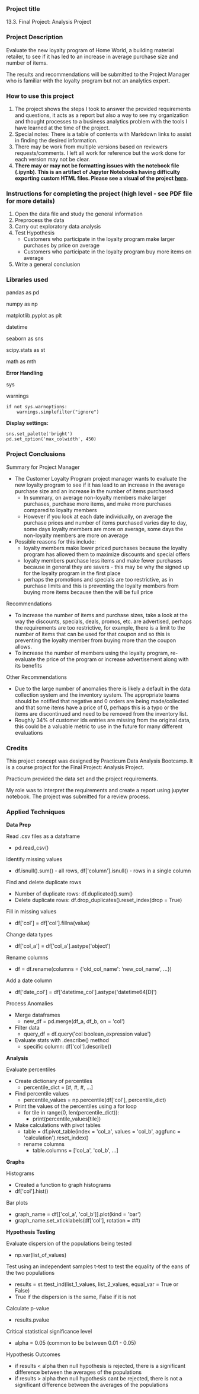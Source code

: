 ### Project title
13.3. Final Project: Analysis Project

### Project Description
Evaluate the new loyalty program of Home World, a building material retailer, to see if it has led to an increase in average purchase size and number of items.

The results and recommendations will be submitted to the Project Manager who is familiar with the loyalty program but not an analytics expert.

### How to use this project
1. The project shows the steps I took to answer the provided requirements and questions, it acts as a report but also a way to see my organization and thought processes to a business analytics problem with the tools I have learned at the time of the project.
2. Special notes: There is a table of contents with Markdown links to assist in finding the desired information.
3. There may be work from multiple versions based on reviewers requests/comments. I left all work for reference but the work done for each version may not be clear.
4. **There may or may not be formatting issues with the notebook file (.ipynb). This is an artifact of Jupyter Notebooks having difficulty exporting custom HTML files. Please see a visual of the project [here](http://htmlpreview.github.io/?https://github.com/JoleneGlenn/Data-Analytics-Projects-Practicum/blob/main/13.3_final_analysis_loyalty_program/13_3_final_accepted.html).**

### Instructions for completing the project (high level - see PDF file for more details)
1. Open the data file and study the general information
2. Preprocess the data
3. Carry out exploratory data analysis
4. Test Hypothesis
	- Customers who participate in the loyalty program make larger purchases by price on average
	- Customers who participate in the loyalty program buy more items on average
5. Write a general conclusion

### Libraries used
pandas as pd

numpy as np

matplotlib.pyplot as plt

datetime

seaborn as sns

scipy.stats as st

math as mth

**Error Handling**

sys 

warnings
```
if not sys.warnoptions:
    warnings.simplefilter("ignore")
```

**Display settings:**
```
sns.set_palette('bright')
pd.set_option('max_colwidth', 450)
```

### Project Conclusions
Summary for Project Manager
- The Customer Loyalty Program project manager wants to evaluate the new loyalty program to see if it has lead to an increase in the average purchase size and an increase in the number of items purchased
    - In summary, on average non-loyalty members make larger purchases, purchase more items, and make more purchases compared to loyalty members
    - However if you look at each date individually, on average the purchase prices and number of items purchased varies day to day, some days loyalty members are more on average, some days the non-loyalty members are more on average
- Possible reasons for this include:
    - loyalty members make lower priced purchases because the loyalty program has allowed them to maximize discounts and special offers
    - loyalty members purchase less items and make fewer purchases because in general they are savers - this may be why the signed up for the loyalty program in the first place
    - perhaps the promotions and specials are too restrictive, as in purchase limits and this is preventing the loyalty members from buying more items because then the will be full price
    
Recommendations
- To increase the number of items and purchase sizes, take a look at the way the discounts, specials, deals, promos, etc. are advertised, perhaps the requirements are too restrictive, for example, there is a limit to the number of items that can be used for that coupon and so this is preventing the loyalty member from buying more than the coupon allows.
- To increase the number of members using the loyalty program, re-evaluate the price of the program or increase advertisement along with its benefits

Other Recommendations
- Due to the large number of anomalies there is likely a default in the data collection system and the inventory system. The appropriate teams should be notified that negative and 0 orders are being made/collected and that some items have a price of 0, perhaps this is a typo or the items are discontinued and need to be removed from the inventory list.
- Roughly 34% of customer ids entries are missing from the original data, this could be a valuable metric to use in the future for many different evaluations

### Credits
This project concept was designed by Practicum Data Analysis Bootcamp. It is a course project for the Final Project: Analysis Project. 

Practicum provided the data set and the project requirements. 

My role was to interpret the requirements and create a report using jupyter notebook. The project was submitted for a review process.

### Applied Techniques
**Data Prep**

Read .csv files as a dataframe
- pd.read_csv()

Identify missing values
- df.isnull().sum() - all rows, df['column'].isnull() - rows in a single column

Find and delete duplicate rows
- Number of duplicate rows: df.duplicated().sum()
- Delete duplicate rows: df.drop_duplicates().reset_index(drop = True)

Fill in missing values 
- df['col'] = df['col'].fillna(value)

Change data types
- df['col_a'] = df['col_a'].astype('object')

Rename columns
- df = df.rename(columns = {'old_col_name': 'new_col_name', ...})

Add a date column
- df['date_col'] = df['datetime_col'].astype('datetime64[D]')

Process Anomalies
- Merge dataframes
	- new_df = pd.merge(df_a, df_b, on = 'col')
- Filter data
	- query_df = df.query('col boolean_expression value')
- Evaluate stats with .describe() method
	- specific column: df['col'].describe()

**Analysis**

Evaluate percentiles
- Create dictionary of percentiles
	- percentile_dict = [#, #, #, ...]
- Find percentile values
	- percentile_values = np.percentile(df['col'], percentile_dict)
- Print the values of the percentiles using a for loop
	- for tile in range(0, len(percentile_dict)):
		- print(percentile_values[tile])
- Make calculations with pivot tables
	- table = df.pivot_table(index = 'col_a', values = 'col_b', aggfunc = 'calculation').reset_index()
	- rename columns
		- table.columns = ['col_a', 'col_b', ...]

**Graphs**

Histograms
- Created a function to graph histograms
- df['col'].hist()

Bar plots
- graph_name = df[['col_a', 'col_b']].plot(kind = 'bar')
- graph_name.set_xticklabels(df['col'], rotation = ##)

**Hypothesis Testing**

Evaluate dispersion of the populations being tested
- np.var(list_of_values)

Test using an independent samples t-test to test the equality of the eans of the two populations
- results = st.ttest_ind(list_1_values, list_2_values, equal_var = True or False)
- True if the dispersion is the same, False if it is not

Calculate p-value
- results.pvalue

Critical statistical significance level
- alpha = 0.05 (common to be between 0.01 - 0.05)

Hypothesis Outcomes
- if results < alpha then null hypothesis is rejected, there is a significant difference between the averages of the populations
- if results > alpha then null hypothesis cant be rejected, there is not a significant difference between the averages of the populations